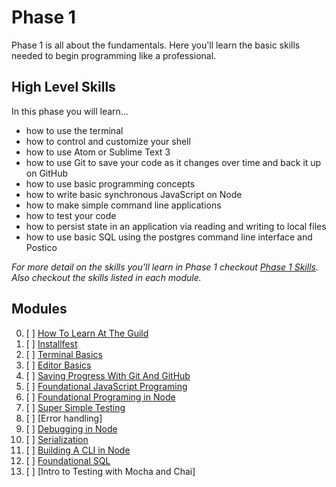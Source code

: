 # Phase 1

Phase 1 is all about the fundamentals. Here you'll learn the basic skills needed
to begin programming like a professional.

## High Level Skills

In this phase you will learn…

- how to use the terminal
- how to control and customize your shell
- how to use Atom or Sublime Text 3
- how to use Git to save your code as it changes over time and back it up on GitHub
- how to use basic programming concepts
- how to write basic synchronous JavaScript on Node
- how to make simple command line applications
- how to test your code
- how to persist state in an application via reading and writing to local files
- how to use basic SQL using the postgres command line interface and Postico

_For more detail on the skills you'll learn in Phase 1 checkout
[Phase 1 Skills](./skills.md). Also checkout the skills listed in each module._

## Modules

0. [ ] [How To Learn At The Guild](../../modules/How-To-Learn-At-The-Guild)
0. [ ] [Installfest](../../modules/Installfest)
0. [ ] [Terminal Basics](../../modules/Terminal-Basics)
0. [ ] [Editor Basics](../../modules/Editor-Basics)
0. [ ] [Saving Progress With Git And GitHub](../../modules/Saving-Progress-With-Git-And-GitHub)
0. [ ] [Foundational JavaScript Programing](../../modules/Foundational-JavaScript-Programing)
0. [ ] [Foundational Programing in Node](../../modules/Foundational-Programing-in-Node)
0. [ ] [Super Simple Testing](../../modules/Super-Simple-Testing)
0. [ ] [Error handling]
0. [ ] [Debugging in Node](../../modules/Debugging-in-Node)
0. [ ] [Serialization](../../modules/Serialization)
0. [ ] [Building A CLI in Node](../../modules/Building-A-CLI-in-Node)
0. [ ] [Foundational SQL](../../modules/Foundational-SQL)
0. [ ] [Intro to Testing with Mocha and Chai]
